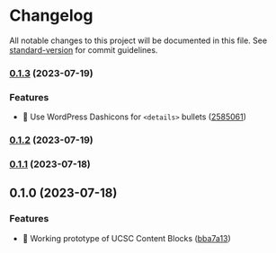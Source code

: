 # Changelog

All notable changes to this project will be documented in this file. See [standard-version](https://github.com/conventional-changelog/standard-version) for commit guidelines.

### [0.1.3](https://github.com/ucsc/ucsc-content-blocks/compare/v0.1.2...v0.1.3) (2023-07-19)


### Features

* :art: Use WordPress Dashicons for `<details>` bullets ([2585061](https://github.com/ucsc/ucsc-content-blocks/commit/2585061e4dc250756c3571ae066e8a093ecc094d))

### [0.1.2](https://github.com/ucsc/ucsc-content-blocks/compare/v0.1.1...v0.1.2) (2023-07-19)

### [0.1.1](https://github.com/ucsc/ucsc-content-blocks/compare/v0.1.0...v0.1.1) (2023-07-18)

## 0.1.0 (2023-07-18)


### Features

* :tada: Working prototype of UCSC Content Blocks ([bba7a13](https://github.com/ucsc/ucsc-content-blocks/commit/bba7a139a56824e51926473b7c1f1fca88dab68a))
